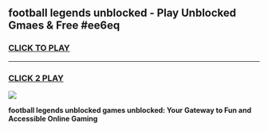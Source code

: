 
## football legends unblocked - Play Unblocked Gmaes & Free #ee6eq
<h3>
<a href="https://news.freeplayer.one?title=football_legends_unblocked&ref=24F">CLICK TO PLAY</a></h3>
<hr>

<h3>
<a href="https://news.freeplayer.one?title=football_legends_unblocked&ref=24F">CLICK 2 PLAY</a>
  
</h3>

<a href="https://news.freeplayer.one?title=football_legends_unblocked&ref=24F/"><img src="https://clearcache.store/games.png"></a>


**football legends unblocked games unblocked: Your Gateway to Fun and Accessible Online Gaming**
